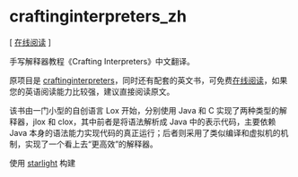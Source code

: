 # craftinginterpreters_zh

[ [在线阅读](https://wsafight.github.io/craftinginterpreters-zh/introduction/readme/) ]

手写解释器教程《Crafting Interpreters》中文翻译。

原项目是 [craftinginterpreters](https://github.com/munificent/craftinginterpreters)，同时还有配套的英文书，可免费[在线阅读](https://www.craftinginterpreters.com/contents.html)，如果您的英语阅读能力比较强，建议直接阅读原文。

该书由一门小型的自创语言 Lox 开始，分别使用 Java 和 C 实现了两种类型的解释器，jlox 和 clox，其中前者是将语法解析成 Java 中的表示代码，主要依赖 Java 本身的语法能力实现代码的真正运行；后者则采用了类似编译和虚拟机的机制，实现了一个看上去“更高效”的解释器。

使用 [starlight](https://starlight.astro.build/) 构建
